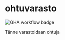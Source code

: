 # ohtuvarasto
![GHA workflow badge](https://github.com/thefakejj/ohtuvarasto/workflows/CI/badge.svg)

Tänne varastoidaan ohtuja
